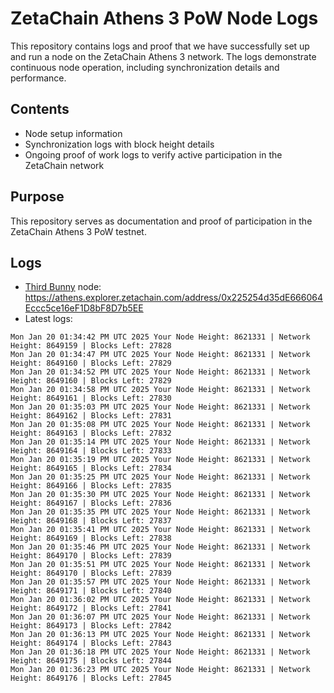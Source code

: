 # ZetaChain Athens 3 PoW Node Logs
This repository contains logs and proof that we have successfully set up and run a node on the ZetaChain Athens 3 network. The logs demonstrate continuous node operation, including synchronization details and performance.

## Contents
- Node setup information
- Synchronization logs with block height details
- Ongoing proof of work logs to verify active participation in the ZetaChain network

## Purpose
This repository serves as documentation and proof of participation in the ZetaChain Athens 3 PoW testnet.

## Logs

- [Third Bunny](https://thirdbunny.xyz/) node: https://athens.explorer.zetachain.com/address/0x225254d35dE666064Eccc5ce16eF1D8bF8D7b5EE
- Latest logs:
```
Mon Jan 20 01:34:42 PM UTC 2025 Your Node Height: 8621331 | Network Height: 8649159 | Blocks Left: 27828
Mon Jan 20 01:34:47 PM UTC 2025 Your Node Height: 8621331 | Network Height: 8649160 | Blocks Left: 27829
Mon Jan 20 01:34:52 PM UTC 2025 Your Node Height: 8621331 | Network Height: 8649160 | Blocks Left: 27829
Mon Jan 20 01:34:58 PM UTC 2025 Your Node Height: 8621331 | Network Height: 8649161 | Blocks Left: 27830
Mon Jan 20 01:35:03 PM UTC 2025 Your Node Height: 8621331 | Network Height: 8649162 | Blocks Left: 27831
Mon Jan 20 01:35:08 PM UTC 2025 Your Node Height: 8621331 | Network Height: 8649163 | Blocks Left: 27832
Mon Jan 20 01:35:14 PM UTC 2025 Your Node Height: 8621331 | Network Height: 8649164 | Blocks Left: 27833
Mon Jan 20 01:35:19 PM UTC 2025 Your Node Height: 8621331 | Network Height: 8649165 | Blocks Left: 27834
Mon Jan 20 01:35:25 PM UTC 2025 Your Node Height: 8621331 | Network Height: 8649166 | Blocks Left: 27835
Mon Jan 20 01:35:30 PM UTC 2025 Your Node Height: 8621331 | Network Height: 8649167 | Blocks Left: 27836
Mon Jan 20 01:35:35 PM UTC 2025 Your Node Height: 8621331 | Network Height: 8649168 | Blocks Left: 27837
Mon Jan 20 01:35:41 PM UTC 2025 Your Node Height: 8621331 | Network Height: 8649169 | Blocks Left: 27838
Mon Jan 20 01:35:46 PM UTC 2025 Your Node Height: 8621331 | Network Height: 8649170 | Blocks Left: 27839
Mon Jan 20 01:35:51 PM UTC 2025 Your Node Height: 8621331 | Network Height: 8649170 | Blocks Left: 27839
Mon Jan 20 01:35:57 PM UTC 2025 Your Node Height: 8621331 | Network Height: 8649171 | Blocks Left: 27840
Mon Jan 20 01:36:02 PM UTC 2025 Your Node Height: 8621331 | Network Height: 8649172 | Blocks Left: 27841
Mon Jan 20 01:36:07 PM UTC 2025 Your Node Height: 8621331 | Network Height: 8649173 | Blocks Left: 27842
Mon Jan 20 01:36:13 PM UTC 2025 Your Node Height: 8621331 | Network Height: 8649174 | Blocks Left: 27843
Mon Jan 20 01:36:18 PM UTC 2025 Your Node Height: 8621331 | Network Height: 8649175 | Blocks Left: 27844
Mon Jan 20 01:36:23 PM UTC 2025 Your Node Height: 8621331 | Network Height: 8649176 | Blocks Left: 27845
```

